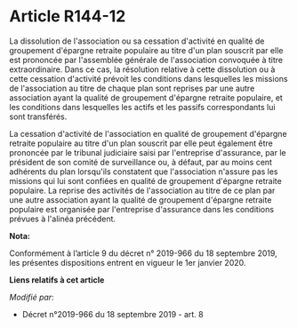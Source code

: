 # Article R144-12

La dissolution de l'association ou sa cessation d'activité en qualité de groupement d'épargne retraite populaire au titre
d'un plan souscrit par elle est prononcée par l'assemblée générale de l'association convoquée à titre extraordinaire. Dans ce
cas, la résolution relative à cette dissolution ou à cette cessation d'activité prévoit les conditions dans lesquelles les
missions de l'association au titre de chaque plan sont reprises par une autre association ayant la qualité de groupement
d'épargne retraite populaire, et les conditions dans lesquelles les actifs et les passifs correspondants lui sont
transférés. 

La cessation d'activité de l'association en qualité de groupement d'épargne retraite populaire au titre d'un plan souscrit
par elle peut également être prononcée par le   tribunal judiciaire saisi par l'entreprise d'assurance, par le président de
son comité de surveillance ou, à défaut, par au moins cent adhérents du plan lorsqu'ils constatent que l'association n'assure
pas les missions qui lui sont confiées en qualité de groupement d'épargne retraite populaire. La reprise des activités de
l'association au titre de ce plan par une autre association ayant la qualité de groupement d'épargne retraite populaire est
organisée par l'entreprise d'assurance dans les conditions prévues à l'alinéa précédent.

**Nota:**

Conformément à l’article 9 du décret n° 2019-966 du 18 septembre 2019, les présentes dispositions entrent en vigueur le 1er
janvier 2020.

**Liens relatifs à cet article**

_Modifié par_:

  - Décret n°2019-966 du 18 septembre 2019 - art. 8
